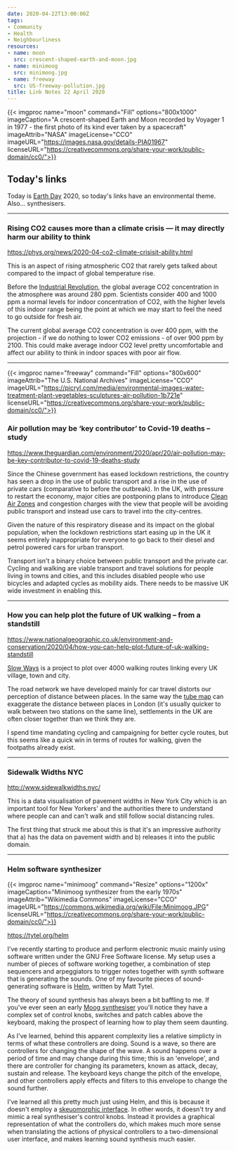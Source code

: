 ```yaml
---
date: 2020-04-22T13:00:00Z
tags:
- Community
- Health
- Neighbourliness
resources:
- name: moon
  src: crescent-shaped-earth-and-moon.jpg
- name: minimoog
  src: minimoog.jpg
- name: freeway
  src: US-freeway-pollution.jpg
title: Link Notes 22 April 2020
---
```


{{< imgproc
    name="moon"
    command="Fill"
    options="800x1000"
    imageCaption="A crescent-shaped Earth and Moon recorded by Voyager 1 in 1977 - the first photo of its kind ever taken by a spacecraft"
    imageAttrib="NASA"
    imageLicense="CCO"
    imageURL="https://images.nasa.gov/details-PIA01967"
    licenseURL="https://creativecommons.org/share-your-work/public-domain/cc0/">}}

## Today's links

Today is [Earth Day](https://en.wikipedia.org/wiki/Earth_Day) 2020, so today's links have an environmental theme. Also&hellip; synthesisers. 

<!-- * [Using a 1930 Teletype as a Linux Terminal](/blog/links/2020/04/21#using-a-1930-teletype-as-a-linux-terminal): Using 1930s tech to operate a modern computer. -->

<!--more-->

---

### Rising CO2 causes more than a climate crisis — it may directly harm our ability to think

https://phys.org/news/2020-04-co2-climate-crisisit-ability.html

This is an aspect of rising atmospheric CO2 that rarely gets talked about compared to the impact of global temperature rise. 

Before the [Industrial Revolution](https://en.wikipedia.org/wiki/Industrial_Revolution), the global average CO2 concentration in the atmosphere was around 280 ppm. Scientists consider 400 and 1000 ppm a normal levels for indoor concentration of CO2, with the higher levels of this indoor range being the point at which we may start to feel the need to go outside for fresh air.

The current global average CO2 concentration is over 400 ppm, with the projection - if we do nothing to lower CO2 emissions - of over 900 ppm by 2100. This could make average indoor CO2 level pretty uncomfortable and affect our ability to think in indoor spaces with poor air flow.

---

{{< imgproc
    name="freeway"
    command="Fill"
    options="800x600"
    imageAttrib="The U.S. National Archives"
    imageLicense="CCO"
    imageURL="https://picryl.com/media/environmental-images-water-treatment-plant-vegetables-sculptures-air-pollution-1b721e"
    licenseURL="https://creativecommons.org/share-your-work/public-domain/cc0/">}}


### Air pollution may be ‘key contributor’ to Covid-19 deaths – study

https://www.theguardian.com/environment/2020/apr/20/air-pollution-may-be-key-contributor-to-covid-19-deaths-study

Since the Chinese government has eased lockdown restrictions, the country has seen a drop in the use of public transport and a rise in the use of private cars (comparative to before the outbreak). In the UK, with pressure to restart the economy, major cities are postponing plans to introduce [Clean Air Zones](https://en.wikipedia.org/wiki/Clean_Air_Zone) and congestion charges with the view that people will be avoiding public transport and instead use cars to travel into the city-centres.

Given the nature of this respiratory disease and its impact on the global population, when the lockdown restrictions start easing up in the UK it seems entirely inappropriate for everyone to go back to their diesel and petrol powered cars for urban transport.

Transport isn't a binary choice between public transport and the private car. Cycling and walking are viable transport and travel solutions for people living in towns and cities, and this includes disabled people who use bicycles and adapted cycles as mobility aids. There needs to be massive UK wide investment in enabling this.

---

### How you can help plot the future of UK walking – from a standstill

https://www.nationalgeographic.co.uk/environment-and-conservation/2020/04/how-you-can-help-plot-future-of-uk-walking-standstill

[Slow Ways](https://ravenellison.com/portfolio/slow-ways/) is a project to plot over 4000 walking routes linking every UK village, town and city. 

The road network we have developed mainly for car travel distorts our perception of distance between places. In the same way the [tube map](https://en.wikipedia.org/wiki/Tube_map) can exaggerate the distance between places in London (it's usually quicker to walk between two stations on the same line), settlements in the UK are often closer together than we think they are.

I spend time mandating cycling and campaigning for better cycle routes, but this seems like a quick win in terms of routes for walking, given the footpaths already exist.

---


### Sidewalk Widths NYC

http://www.sidewalkwidths.nyc/

This is a data visualisation of pavement widths in New York City which is an important tool for New Yorkers' and the authorities there to understand where people can and can't walk and still follow social distancing rules.

The first thing that struck me about this is that it's an impressive authority that a) has the data on pavement width and b) releases it into the public domain.

---

### Helm software synthesizer

{{< imgproc
    name="minimoog"
    command="Resize"
    options="1200x"
    imageCaption="Minimoog synthesizer from the early 1970s"
    imageAttrib="Wikimedia Commons"
    imageLicense="CCO"
    imageURL="https://commons.wikimedia.org/wiki/File:Minimoog.JPG"
    licenseURL="https://creativecommons.org/share-your-work/public-domain/cc0/">}}

https://tytel.org/helm

I've recently starting to produce and perform electronic music mainly using software written under the GNU Free Software license. My setup uses a number of pieces of software working together, a combination of step sequencers and arpeggiators to trigger notes together with synth software that is generating the sounds. One of my favourite pieces of sound-generating software is [Helm](https://tytel.org/helm/), written by Matt Tytel. 

The theory of sound synthesis has always been a bit baffling to me. If you've ever seen an early [Moog synthesiser](https://en.wikipedia.org/wiki/Moog_synthesizer) you'll notice they have a complex set of control knobs, switches and patch cables above the keyboard, making the prospect of learning how to play them seem daunting.

As I've learned, behind this apparent complexity lies a relative simplicty in terms of what these controllers are doing. Sound is a wave, so there are controllers for changing the shape of the wave. A sound happens over a period of time and may change during this time; this is an 'envelope', and there are controller for changing its parameters, known as attack, decay, sustain and release. The keyboard keys change the pitch of the envelope, and other controllers apply effects and filters to this envelope to change the sound further.

I've learned all this pretty much just using Helm, and this is because it doesn't employ a [skeuomorphic interface](https://en.wikipedia.org/wiki/Skeuomorph). In other words, it doesn't try and mimic a real synthesiser's control knobs. Instead it provides a graphical representation of what the controllers do, which makes much more sense when translating the actions of physical controllers to a two-dimensional user interface, and makes learning sound synthesis much easier.
